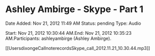 # Ashley Ambirge - Skype - Part 1

Date Added: Nov 21, 2012 11:49 AM
Status: pending
Type: Audio

Start: Nov 21, 2012 10:30:44 AM.End: Nov 21, 2012 10:35:23 AM.Participants: ashleyambirge (Ashley Ambirge).

[[UsersdixongeCallnoterecordsSkype_call_2012.11.21_10.30.44.mp3]]